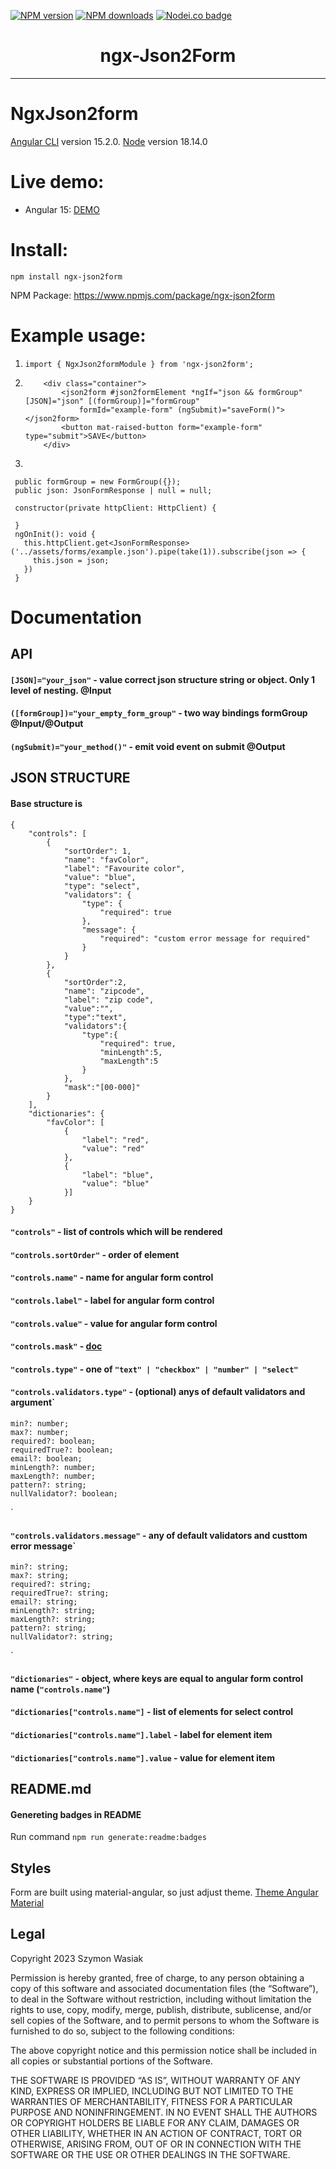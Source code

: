 <span class="badge-npmversion"><a href="https://npmjs.org/package/ngx-json2form" title="View this project on NPM"><img src="https://img.shields.io/npm/v/ngx-json2form.svg" alt="NPM version" /></a></span>
<span class="badge-npmdownloads"><a href="https://npmjs.org/package/ngx-json2form" title="View this project on NPM"><img src="https://img.shields.io/npm/dm/ngx-json2form.svg" alt="NPM downloads" /></a></span>
<span class="badge-nodeico"><a href="https://www.npmjs.com/package/ngx-json2form" title="Nodei.co badge"><img src="https://nodei.co/npm/ngx-json2form.png?downloads=true&compact=true&height=2" alt="Nodei.co badge" /></a></span>

<h1 align="center">ngx-Json2Form</h1>

---

# NgxJson2form
[Angular CLI](https://github.com/angular/angular-cli) version 15.2.0.
[Node](https://nodejs.org/ar/blog/release/v18.14.0/) version 18.14.0

# Live demo:
 - Angular 15: [DEMO](https://wasiakszymon.github.io/ngx-json2form/)

# Install:

```
npm install ngx-json2form
```

NPM Package: https://www.npmjs.com/package/ngx-json2form

# Example usage:
 1. `import { NgxJson2formModule } from 'ngx-json2form';`
 2. ```
        <div class="container">
            <json2form #json2formElement *ngIf="json && formGroup" [JSON]="json" [(formGroup)]="formGroup"
                formId="example-form" (ngSubmit)="saveForm()"></json2form>
            <button mat-raised-button form="example-form" type="submit">SAVE</button>
        </div>
    ```
 3. 
 ```
  public formGroup = new FormGroup({});
  public json: JsonFormResponse | null = null;

  constructor(private httpClient: HttpClient) {

  }
  ngOnInit(): void {
    this.httpClient.get<JsonFormResponse>('../assets/forms/example.json').pipe(take(1)).subscribe(json => {
      this.json = json;
    })
  }
  ```


# Documentation
## API
#### `[JSON]="your_json"` - value correct json structure string or object. Only 1 level of nesting. @Input
#### `([formGroup])="your_empty_form_group"`  - two way bindings formGroup @Input/@Output
#### `(ngSubmit)="your_method()"` - emit void event on submit @Output


## JSON STRUCTURE
#### Base structure is
```
{
    "controls": [
        {
            "sortOrder": 1,
            "name": "favColor",
            "label": "Favourite color",
            "value": "blue",
            "type": "select",
            "validators": {
                "type": {
                    "required": true
                },
                "message": {
                    "required": "custom error message for required"
                }
            }
        },
        {
            "sortOrder":2,
            "name": "zipcode",
            "label": "zip code",
            "value":"",
            "type":"text",
            "validators":{
                "type":{
                    "required": true,
                    "minLength":5,
                    "maxLength":5
                }
            },
            "mask":"[00-000]"
        }
    ],
    "dictionaries": {
        "favColor": [
            {
                "label": "red",
                "value": "red"
            },
            {
                "label": "blue",
                "value": "blue"
            }]
    }
}
```

#### `"controls"` - list of controls which will be rendered
#### `"controls.sortOrder"` - order of element
#### `"controls.name"` - name for angular form control 
#### `"controls.label"` - label for angular form control 
#### `"controls.value"` - value for angular form control 
#### `"controls.mask"` - [doc](https://www.npmjs.com/package/ngx-mask)
#### `"controls.type"` - one of `"text" | "checkbox" | "number" | "select"`
#### `"controls.validators.type"` - (optional) anys of default validators and argument`
    min?: number;
    max?: number;
    required?: boolean;
    requiredTrue?: boolean;
    email?: boolean;
    minLength?: number;
    maxLength?: number;
    pattern?: string;
    nullValidator?: boolean;
`
#### `"controls.validators.message"` - any of default validators and custtom error message`
    min?: string;
    max?: string;
    required?: string;
    requiredTrue?: string;
    email?: string;
    minLength?: string;
    maxLength?: string;
    pattern?: string;
    nullValidator?: string;
`
#### `"dictionaries"` - object, where keys are equal to angular form control name (`"controls.name"`)
#### `"dictionaries["controls.name"]` - list of elements for select control
#### `"dictionaries["controls.name"].label` - label for element item
#### `"dictionaries["controls.name"].value` - value for element item

## README.md
#### Genereting badges in README
Run command `npm run generate:readme:badges`

## Styles
Form are built using material-angular, so just adjust theme. 
[Theme Angular Material](https://v8.material.angular.io/guide/theming)

## Legal
Copyright 2023 Szymon Wasiak

Permission is hereby granted, free of charge, to any person obtaining a copy of this software and associated documentation files (the “Software”), to deal in the Software without restriction, including without limitation the rights to use, copy, modify, merge, publish, distribute, sublicense, and/or sell copies of the Software, and to permit persons to whom the Software is furnished to do so, subject to the following conditions:

The above copyright notice and this permission notice shall be included in all copies or substantial portions of the Software.

THE SOFTWARE IS PROVIDED “AS IS”, WITHOUT WARRANTY OF ANY KIND, EXPRESS OR IMPLIED, INCLUDING BUT NOT LIMITED TO THE WARRANTIES OF MERCHANTABILITY, FITNESS FOR A PARTICULAR PURPOSE AND NONINFRINGEMENT. IN NO EVENT SHALL THE AUTHORS OR COPYRIGHT HOLDERS BE LIABLE FOR ANY CLAIM, DAMAGES OR OTHER LIABILITY, WHETHER IN AN ACTION OF CONTRACT, TORT OR OTHERWISE, ARISING FROM, OUT OF OR IN CONNECTION WITH THE SOFTWARE OR THE USE OR OTHER DEALINGS IN THE SOFTWARE.
